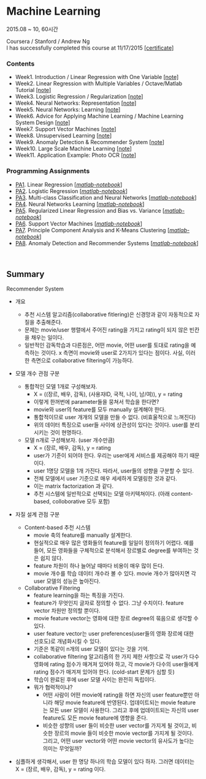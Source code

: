 # Machine Learning

2015.08 ~ 10, 60시간 <br>

Coursera / Stanford / Andrew Ng <br>
I has successfully completed this course at 11/17/2015 [[certificate]](https://github.com/gritmind/review/blob/master/media/class/machine-learning-coursera/certificate.pdf) <br>


### Contents
* Week1. Introduction / Linear Regression with One Variable [[note]](https://1drv.ms/w/s!AllPqyV9kKUrhC1Tuaq4TIgOezWy)
* Week2. Linear Regression with Multiple Variables / Octave/Matlab Tutorial [[note]](https://1drv.ms/w/s!AllPqyV9kKUrhC4_nRMMtR-JurqM)
* Week3. Logistic Regression / Regularization [[note]](https://1drv.ms/w/s!AllPqyV9kKUrhDpL4wwNVl9yrF-x)
* Week4. Neural Networks: Representation [[note]](https://1drv.ms/w/s!AllPqyV9kKUrhFKWcdnz2_WNLbK1)
* Week5. Neural Networks: Learning [[note]](https://1drv.ms/w/s!AllPqyV9kKUrhFk9ZEv8tzfBYWFM)
* Week6. Advice for Applying Machine Learning / Machine Learning System Design [[note]](https://1drv.ms/w/s!AllPqyV9kKUrhGH9hALxltRYZvCG)
* Week7. Support Vector Machines [[note](https://1drv.ms/w/s!AllPqyV9kKUrj11mEgwhkkwMp6_C)]
* Week8. Unsupervised Learning [[note](https://1drv.ms/w/s!AllPqyV9kKUrj2RwgChGdjLW3ABW)]
* Week9. Anomaly Detection & Recommender System [[note](https://1drv.ms/w/s!AllPqyV9kKUrkFDeNRj5Zpm1tLln)]
* Week10. Large Scale Machine Learning [[note](https://1drv.ms/w/s!AllPqyV9kKUrkFtcA1F2CmQY6DxL)]
* Week11. Application Example: Photo OCR [[note](https://1drv.ms/w/s!AllPqyV9kKUrkFyu6S_wnB7ci_-G)]


### Programming Assignments
* [PA1](https://github.com/gritmind/review/tree/master/media/class/machine-learning-coursera/assignments/1-linear-regression). Linear Regression [[*matlab-notebook*](https://1drv.ms/w/s!AllPqyV9kKUrhDsHH0NRJdbzudzc)]
* [PA2](https://github.com/gritmind/review/tree/master/media/class/machine-learning-coursera/assignments/2-logistic-regression). Logistic Regression [[*matlab-notebook*](https://1drv.ms/w/s!AllPqyV9kKUrhDyzsn-a_tK_rJvd)]
* [PA3](https://github.com/gritmind/review/tree/master/media/class/machine-learning-coursera/assignments/3-multi-class-classification-and-neural-networks). Multi-class Classification and Neural Networks [[*matlab-notebook*]](https://1drv.ms/w/s!AllPqyV9kKUrhFFmDyBqz8kDBPic)
* [PA4](https://github.com/gritmind/review/tree/master/media/class/machine-learning-coursera/assignments/4-neural-networks-learning). Neural Networks Learning [[*matlab-notebook*]](https://onedrive.live.com/view.aspx?resid=2BA5907D25AB4F59!600&ithint=file%2cdocx&app=Word&authkey=!ANzlLu3om1tLAgE)
* [PA5](https://github.com/gritmind/review/tree/master/media/class/machine-learning-coursera/assignments/5-Regularized-Linear-Regression-and-Bias-vs-Variance). Regularized Linear Regression and Bias vs. Variance [[*matlab-notebook*]](https://1drv.ms/w/s!AllPqyV9kKUrhGDkzE1z7koyqZii)
* [PA6](https://github.com/gritmind/review/tree/master/media/class/machine-learning-coursera/assignments/6-support-vector-machines). Support Vector Machines [[*matlab-notebook*](https://1drv.ms/w/s!AllPqyV9kKUrj2U13U88HZpbbBDv)]
* [PA7](https://github.com/gritmind/review/tree/master/media/class/machine-learning-coursera/assignments/7-PCA-and-K-means). Principle Component Analysis and K-Means Clustering [[*matlab-notebook*](https://1drv.ms/w/s!AllPqyV9kKUrj2hWHCEfERwBVfP7)]
* [PA8](https://github.com/gritmind/review/tree/master/media/class/machine-learning-coursera/assignments/8-anomaly-and-recommender). Anomaly Detection and Recommender Systems [[*matlab-notebook*](https://1drv.ms/w/s!AllPqyV9kKUrkFFhy_tUeYt9ZiqK)]

<br>

## Summary

Recommender System

* 개요
   * 추천 시스템 알고리즘(collaborative fitlering)은 신경망과 같이 자동적으로 자질을 추출해준다.
   * 문제는 movie/user 행렬에서 주어진 rating을 가지고 rating이 되지 않은 빈칸을 채우는 일이다.
   * 일반적인 감독학습과 다른점은, 어떤 movie, 어떤 user를 토대로 rating을 예측하는 것이다. x 측면이 movie와 user로 2가지가 있다는 점이다. 사실, 이러한 측면으로 collaborative filtering이 가능하다.
* 모델 개수 관점 구분
   * 통합적인 모델 1개로 구성해보자.
      * X = ((장르, 배우, 감독), (사용자ID, 국적, 나이, 남/여)), y = rating
      * 이렇게 한꺼번에 parameter들을 뭉쳐서 학습을 한다면?
      * movie와 user의 feature를 모두 manually 설계해야 한다.
      * 통합적이므로 user 개개의 모델을 만들 수 없다. (비효울적으로 느껴진다)
      * 위의 데이터 특징으로 user들 사이에 상관성이 있다는 것이다. user를 분리시키는 것이 현명하다.
   * 모델 n개로 구성해보자. (user 개수만큼)
      * X = (장르, 배우, 감독), y = rating
      * user가 기준이 되어야 한다. 우리는 user에게 서비스를 제공해야 하기 때문이다.
      * user 1명당 모델을 1개 가진다. 따라서, user들의 성향을 구분할 수 있다.
      * 전체 모델에서 user 기준으로 매우 세세하게 모델링한 것과 같다.
      * 이는 matrix factorization 과 같다.
      * 추천 시스템에 일반적으로 선택되는 모델 아키텍쳐이다. (아래 content-based, colloborative 모두 포함)
* 자질 설계 관점 구분
   * Content-based 추천 시스템
      * movie 축의 feature를 manually 설계한다.
      * 현실적으로 매우 많은 영화들의 feature를 일일이 정의하기 어렵다. 예를 들어, 모든 영화들을 구체적으로 분석해서 장르별로 degree를 부여하는 것은 쉽지 않다.
      * feature 차원이 하나 늘어날 때마다 비용이 매우 많이 든다.
      * movie 개수를 학습 데이터 개수라 볼 수 있다. movie 개수가 많아지면 각 user 모델의 성능은 높아진다.
   * Collaborative Filtering
      * feature learning을 하는 특징을 가진다.
      * feature가 무엇인지 글자로 정의할 수 없다. 그냥 수치이다. feature vector 차원만 정의할 뿐이다.
      * movie feature vector는 영화에 대한 장르 degree의 묶음으로 생각할 수 있다.
      * user feature vector는 user preferences(user들의 영화 장르에 대한 선호도)로 개념화시킬 수 있다.
      * 기준은 똑같이 n개의 user 모델이 있다는 것을 기억.
      * collaborative filtering 알고리즘의 한 가지 제한 사항으로 각 user가 다수 영화에 rating 점수가 매겨져 있어야 하고, 각 movie가 다수의 user들에게 rating 점수가 매겨져 있어야 한다. (cold-start 문제가 심할 듯)
      * 학습이 완료된 후에 user 모델 사이는 완전히 독립이다. 
      * 뭐가 협력적이냐? 
         * 어떤 사람이 어떤 movie에 rating을 하면 자신의 user feature뿐만 아니라 해당 movie feature에 반영된다. 업데이트되는 movie feature는 모든 user 모델이 사용한다. 그리고 후에 업데이트되는 자신의 user feature도 모든 movie feature에 영향을 준다.
         * 비슷한 성향의 user 들이 비슷한 user vector를 가지게 될 것이고, 비슷한 장르의 movie 들이 비슷한 movie vector를 가지게 될 것이다. 그리고, 어떤 user vector와 어떤 movie vector의 유사도가 높다는 의미는 무엇일까?























* 심플하게 생각해서, user 한 명당 하나의 학습 모델이 있다 하자. 그러면 데이터는 X = (장르, 배우, 감독), y = rating 이다. 

